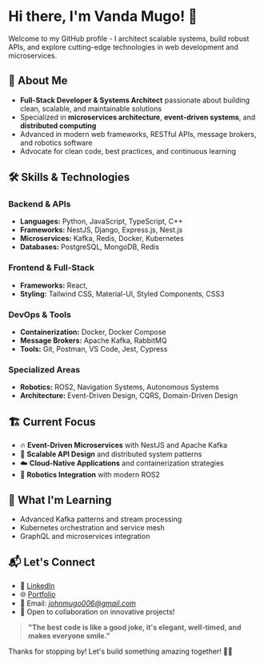 # Hi there, I'm Vanda Mugo! 👋

Welcome to my GitHub profile - I architect scalable systems, build robust APIs, and explore cutting-edge technologies in web development and  microservices.

## 🚀 About Me

- **Full-Stack Developer & Systems Architect** passionate about building clean, scalable, and maintainable solutions
- Specialized in **microservices architecture**, **event-driven systems**, and **distributed computing**
- Advanced in modern web frameworks, RESTful APIs, message brokers, and robotics software
- Advocate for clean code, best practices, and continuous learning


## 🛠️ Skills & Technologies


### **Backend & APIs**
- **Languages:** Python, JavaScript, TypeScript, C++
- **Frameworks:** NestJS, Django, Express.js, Nest.js
- **Microservices:** Kafka, Redis, Docker, Kubernetes
- **Databases:** PostgreSQL, MongoDB, Redis


### **Frontend & Full-Stack**
- **Frameworks:** React,
- **Styling:** Tailwind CSS, Material-UI, Styled Components, CSS3


### **DevOps & Tools**
- **Containerization:** Docker, Docker Compose
- **Message Brokers:** Apache Kafka, RabbitMQ
- **Tools:** Git, Postman, VS Code, Jest, Cypress

### **Specialized Areas**
- **Robotics:** ROS2, Navigation Systems, Autonomous Systems
- **Architecture:** Event-Driven Design, CQRS, Domain-Driven Design


## 🏗️ Current Focus

- 🔥 **Event-Driven Microservices** with NestJS and Apache Kafka
- 🎯 **Scalable API Design** and distributed system patterns
- ☁️ **Cloud-Native Applications** and containerization strategies
-  🤖 **Robotics Integration** with modern ROS2



## 🎯 What I'm Learning

- Advanced Kafka patterns and stream processing
- Kubernetes orchestration and service mesh
- GraphQL and microservices integration


## 📬 Let's Connect

- 💼 [LinkedIn](https://www.linkedin.com/in/john-mugo-699466112/)
- 🌐 [Portfolio](https://vanda-portfolio.vercel.app/)
- 📧 Email: *johnmugo006@gmail.com*
- 💬 Open to collaboration on innovative projects!


> **"The best code is like a good joke, it's elegant, well-timed, and makes everyone smile."**

Thanks for stopping by! Let's build something amazing together! 🚀✨
